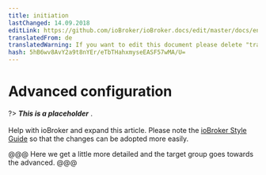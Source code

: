 ```yaml
---
title: initiation
lastChanged: 14.09.2018
editLink: https://github.com/ioBroker/ioBroker.docs/edit/master/docs/en/config/README.md
translatedFrom: de
translatedWarning: If you want to edit this document please delete "translatedFrom" field, elsewise this document will be translated automatically again
hash: 5hB6wv8AvY2a9t8nYEr/eTbTHahxmyseEASF57wMA/U=
---
```

# Advanced configuration
?> ***This is a placeholder*** .<br><br> Help with ioBroker and expand this article. Please note the [ioBroker Style Guide](https://www.iobroker.net/#de/documentation/community/styleguidedoc.md) so that the changes can be adopted more easily.

@@@ Here we get a little more detailed and the target group goes towards the advanced.
@@@
